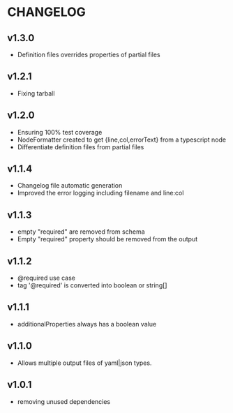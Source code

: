 # CHANGELOG

## v1.3.0

* Definition files overrides properties of partial files

## v1.2.1

* Fixing tarball

## v1.2.0

* Ensuring 100% test coverage
* NodeFormatter created to get {line,col,errorText} from a typescript node
* Differentiate definition files from partial files

## v1.1.4

* Changelog file automatic generation
* Improved the error logging including filename and line:col

## v1.1.3

* empty "required" are removed from schema
* Empty "required" property should be removed from the output

## v1.1.2

* @required use case
* tag '@required' is converted into boolean or string[]

## v1.1.1

* additionalProperties always has a boolean value

## v1.1.0

* Allows multiple output files of yaml|json types.

## v1.0.1

* removing unused dependencies
